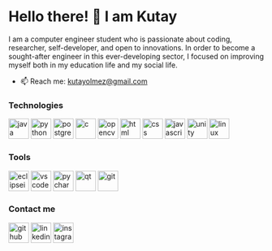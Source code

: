<h1 align="left">Hello there! 👋 I am Kutay</h1>

I am a computer engineer student who is passionate about coding, researcher, self-developer, and open to innovations.
In order to become a sought-after engineer in this ever-developing sector, I focused on improving myself both in my education life and my social life.

- 📫 Reach me: kutayolmez@gmail.com 

<h3 align="left">Technologies</h3>

<img src="https://cdn.jsdelivr.net/gh/devicons/devicon/icons/java/java-original.svg" alt="java" width="40" height="40" /> <img src="https://cdn.jsdelivr.net/gh/devicons/devicon/icons/python/python-original.svg" alt="python" width="40" height="40" /> <img src="https://cdn.jsdelivr.net/gh/devicons/devicon/icons/postgresql/postgresql-original.svg" alt="postgresql" width="40" height="40" /> <img src="https://cdn.jsdelivr.net/gh/devicons/devicon/icons/c/c-original.svg" alt="c" width="40" height="40" /> <img src="https://cdn.jsdelivr.net/gh/devicons/devicon/icons/opencv/opencv-original.svg" alt="opencv" width="40" height="40"/> <img src="https://cdn.jsdelivr.net/gh/devicons/devicon/icons/html5/html5-original.svg" alt="html" width="40" height="40" /> <img src="https://cdn.jsdelivr.net/gh/devicons/devicon/icons/css3/css3-original.svg" alt="css" width="40" height="40" /> <img src="https://cdn.jsdelivr.net/gh/devicons/devicon/icons/javascript/javascript-original.svg" alt="javascript" width="40" height="40"/> <img src="https://cdn.jsdelivr.net/gh/devicons/devicon/icons/unity/unity-original.svg" alt="unity" width="40" height="40"/> <img src="https://cdn.jsdelivr.net/gh/devicons/devicon/icons/linux/linux-original.svg" alt="linux" width="40" height="40"/>
          

<h3 align="left">Tools</h3>

<img src="https://upload.wikimedia.org/wikipedia/commons/c/cf/Eclipse-SVG.svg" alt='eclipseide' width="40" height='40' /> <img src="https://cdn.jsdelivr.net/gh/devicons/devicon/icons/vscode/vscode-original.svg" alt="vscode" width="40" height="40"/> <img src="https://upload.wikimedia.org/wikipedia/commons/1/1d/PyCharm_Icon.svg" alt="pycharm" width="40" height="40"/> <img src="https://cdn.jsdelivr.net/gh/devicons/devicon/icons/qt/qt-original.svg"  alt="qt" width="40" height="40"/> <img src="https://cdn.jsdelivr.net/gh/devicons/devicon/icons/git/git-original.svg" alt="git" width="40" height="40"/>
          
          

<h3 align="left">Contact me</h3>
          
[<img src='https://cdn.jsdelivr.net/npm/simple-icons@3.0.1/icons/github.svg' alt='github' height='40'>](https://github.com/ktyolmz)  [<img src="https://cdn.jsdelivr.net/gh/devicons/devicon/icons/linkedin/linkedin-original.svg" alt='linkedin' height='40'>](https://www.linkedin.com/in/kutay-olmez/)  [<img src='https://upload.wikimedia.org/wikipedia/commons/e/e7/Instagram_logo_2016.svg' alt='instagram' height='40'>](https://www.instagram.com/olmezkutay/)

